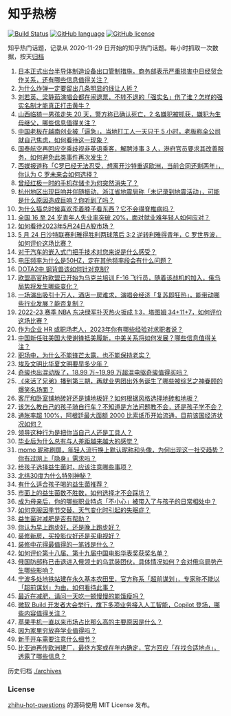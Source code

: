# 知乎热榜
[![Build Status](https://github.com/ToWeLong/zhihu-hot-questions/workflows/CI/badge.svg)](https://github.com/ToWeLong/zhihu-hot-questions/actions)
[![GitHub language](https://img.shields.io/badge/language-golang-orange.svg)](https://golang.org/)
[![GitHub license](https://img.shields.io/github/license/ToWeLong/zhihu-hot-questions)](https://github.com/ToWeLong/zhihu-hot-questions/blob/main/LICENSE)

知乎热门话题，记录从 2020-11-29 日开始的知乎热门话题。每小时抓取一次数据，按天[归档](./archives)

<!-- BEGIN -->

1. [日本正式出台半导体制造设备出口管制措施，商务部表示严重损害中日经贸合作关系，还有哪些信息值得关注？](https://www.zhihu.com/question/602552291)
1. [为什么炸弹一定要留出几条明显的线让人拆？](https://www.zhihu.com/question/265737798)
1. [刘若英、梁静茹演唱会都在闹退票，不转不退的「强实名」伤了谁？怎样的强实名制才能真正打击黄牛？](https://www.zhihu.com/question/602361725)
1. [山西临猗一男孩走失 20 天，警方称已确认死亡，2 名嫌犯被抓获，嫌犯为生母继父，哪些信息值得关注？](https://www.zhihu.com/question/602707279)
1. [中国老板在越南创业被「逼急」，当地打工人一天只干 5 小时，老板称全公司就自己焦虑，如何看待这一现象？](https://www.zhihu.com/question/602583308)
1. [国泰航空再回应空乘歧视非英语乘客，解聘涉事 3 人，港府官员要求其改善服务，如何避免此类事件再次发生？](https://www.zhihu.com/question/602703267)
1. [西媒报道称「C罗已经无法忍受，想离开沙特重返欧洲，当前合同还剩两年」，你认为 C 罗未来会如何选择？](https://www.zhihu.com/question/602702348)
1. [曾经红极一时的手机存储卡为何突然消失了？](https://www.zhihu.com/question/602483730)
1. [​杭州地区出现巨响并伴随振动，浙江省地震局称「未记录到地震活动」，可能是什么原因造成巨响？你听到了吗？](https://www.zhihu.com/question/602584220)
1. [为什么猫总时候喜欢歪着脖子看东西？它不会得脊椎病吗？](https://www.zhihu.com/question/582895212)
1. [全国 16 至 24 岁青年人失业率突破 20%，面对就业难年轻人如何应对？](https://www.zhihu.com/question/602727885)
1. [如何看待2023年5月24日A股市场？](https://www.zhihu.com/question/602623290)
1. [5 月 24 日沙特联赛利雅得胜利两球落后 3:2 逆转利雅得青年，C 罗世界波，如何评价这场比赛？](https://www.zhihu.com/question/602701794)
1. [对于汽车的嵌入式门把手技术对您来说是什么感受？](https://www.zhihu.com/question/600579239)
1. [电压频率为什么是50HZ，定在其他频率段会有什么问题？](https://www.zhihu.com/question/587660418)
1. [DOTA2中 钢背兽该如何针对克制?](https://www.zhihu.com/question/528974153)
1. [欧盟高官称欧盟已开始为乌克兰培训 F-16 飞行员，随着该战机的加入，俄乌局势将发生哪些变化？](https://www.zhihu.com/question/602713715)
1. [一场演出吸引十万人，酒店一房难求，演唱会经济「复苏即狂热」，能带动哪些行业发展？能否复制？](https://www.zhihu.com/question/601949877)
1. [2022-23 赛季 NBA 东决绿军扑灭热火扳成 1:3，塔图姆 34+11+7，如何评价这场比赛？](https://www.zhihu.com/question/602701858)
1. [作为企业 HR 或职场老人，2023年你有哪些经验对求职者说？](https://www.zhihu.com/question/602608803)
1. [中国新任驻美国大使谢锋抵美履新，中美关系将如何发展？哪些信息值得关注？](https://www.zhihu.com/question/602678078)
1. [职场中，为什么不能锋芒太露，也不能保持老实？](https://www.zhihu.com/question/591326319)
1. [埃及文明比华夏文明要早多少年？](https://www.zhihu.com/question/290319063)
1. [奇骏也出混动版了，18.99 万~19.99 万超混电驱奇骏值得买吗？](https://www.zhihu.com/question/602717369)
1. [《来活了兄弟》播到第三期，再就业男团出外务诞生了哪些被综艺之神眷顾的爆笑名场面？](https://www.zhihu.com/question/602610070)
1. [客厅和卧室铺地砖好还是铺地板好？如何根据风格选择地砖和地板？](https://www.zhihu.com/question/594600342)
1. [该怎么教自己的孩子骑自行车？不知道是方法问题教不会，还是孩子学不会？](https://www.zhihu.com/question/406912919)
1. [通胀率超 100%，阿根廷最大面额 2000 比索纸币开始流通，目前该国经济状况如何？](https://www.zhihu.com/question/602511846)
1. [领导这种行为是把你当自己人还是工具人？](https://www.zhihu.com/question/600684697)
1. [毕业后为什么总有与人差距越来越大的感觉？](https://www.zhihu.com/question/27928124)
1. [momo 昵称刷屏，年轻人流行换上默认昵称和头像，为何出现这一社交趋势？你有过网上「隐身」需求吗？](https://www.zhihu.com/question/602519709)
1. [给孩子选择益生菌时，应该注意哪些事项？](https://www.zhihu.com/question/540769389)
1. [北纬30度为什么特别神秘？](https://www.zhihu.com/question/29373716)
1. [有什么适合孩子喝的益生菌推荐？](https://www.zhihu.com/question/545674159)
1. [市面上的益生菌数不胜数，如何选择才不会踩坑？](https://www.zhihu.com/question/585692182)
1. [成为母亲后，你的哪些职业特点「不小心」被带入了与孩子的日常相处中？](https://www.zhihu.com/question/600592631)
1. [如何克服因季节交替、天气变化时引起的失眠症？](https://www.zhihu.com/question/271116570)
1. [益生菌对减肥是否有帮助？](https://www.zhihu.com/question/520915508)
1. [你认为早上跑步好，还是晚上跑步好？](https://www.zhihu.com/question/600514400)
1. [装修新房，买投影仪好还是买电视好？](https://www.zhihu.com/question/597644604)
1. [装修中花得最值得的一笔钱是什么？](https://www.zhihu.com/question/597604928)
1. [如何评价第十八届、第十九届中国电影华表奖获奖名单？](https://www.zhihu.com/question/602630625)
1. [俄国防部称已击退进入俄领土的乌武装团伙，具体情况如何？会对俄乌局势产生哪些影响？](https://www.zhihu.com/question/602707617)
1. [宁波多处地铁站建在永久基本农田里，官方称系「超前谋划」，专家称不能以「超前谋划」为由，如何看待此事？](https://www.zhihu.com/question/602372173)
1. [最近在减肥，请问一天吃一顿慢慢的能饿瘦吗？](https://www.zhihu.com/question/596066371)
1. [微软 Build 开发者大会举行，旗下多项业务接入人工智能，Copilot 登场，哪些内容值得关注？](https://www.zhihu.com/question/589682298)
1. [苹果手机一直以来市场占比那么高的主要原因是什么？](https://www.zhihu.com/question/601912633)
1. [因为家里穷放弃学业值得吗？](https://www.zhihu.com/question/602635291)
1. [新手开车需要注意什么细节？](https://www.zhihu.com/question/595133219)
1. [比亚迪再传欧洲建厂，最终方案或在年内确定，官方回应「在找合适地点」，透露了哪些信息？](https://www.zhihu.com/question/602557521)

<!-- END -->

历史归档 [./archives](./archives)


### License
[zhihu-hot-questions](https://github.com/towelong/zhihu-hot-questions) 的源码使用 MIT License 发布。